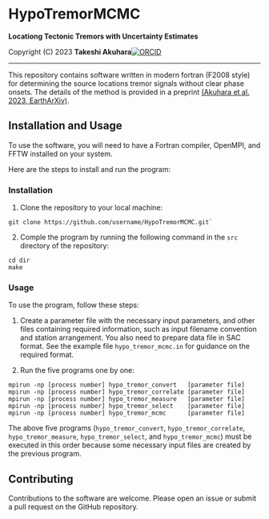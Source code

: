 # HypoTremorMCMC

__Locationg Tectonic Tremors with Uncertainty Estimates__

Copyright (C) 2023 __Takeshi Akuhara__[![ORCID](https://orcid.org/sites/default/files/images/orcid_16x16.png)](https://orcid.org/0000-0002-6129-8459)

---

This repository contains software written in modern fortran (F2008 style) for 
determining the source locations tremor signals without clear phase onsets. The details of the method is provided in a preprint 
[(Akuhara et al. 2023, EarthArXiv)](https://doi.org/10.31223/X59S9J).
 
## Installation and Usage

To use the software, you will need to have a Fortran compiler, OpenMPI, and FFTW installed on your system. 

Here are the steps to install and run the program:

### Installation 

1. Clone the repository to your local machine:
```
git clone https://github.com/username/HypoTremorMCMC.git` 
```

2. Comple the program by running the following command in the `src` directory of the repository: 

```
cd dir
make
``` 

### Usage

To use the program, follow these steps: 

1. Create a parameter file with the necessary input parameters, and other files containing required information, such as input filename convention and station arrangement. You also need to prepare data file in SAC format. See the example file `hypo_tremor_mcmc.in` for guidance on the required format. 


2. Run the five programs one by one:

```
mpirun -np [process number] hypo_tremor_convert   [parameter file]
mpirun -np [process number] hypo_tremor_correlate [parameter file]
mpirun -np [process number] hypo_tremor_measure   [parameter file]
mpirun -np [process number] hypo_tremor_select    [parameter file]
mpirun -np [process number] hypo_tremor_mcmc      [parameter file]
```

The above five programs (`hypo_tremor_convert`, `hypo_tremor_correlate`, `hypo_tremor_measure`, `hypo_tremor_select`, and `hypo_tremor_mcmc`) must be executed in this order because some necessary input files are created by the previous program. 


## Contributing

Contributions to the software are welcome. Please open an issue or submit a pull request on the GitHub repository.

